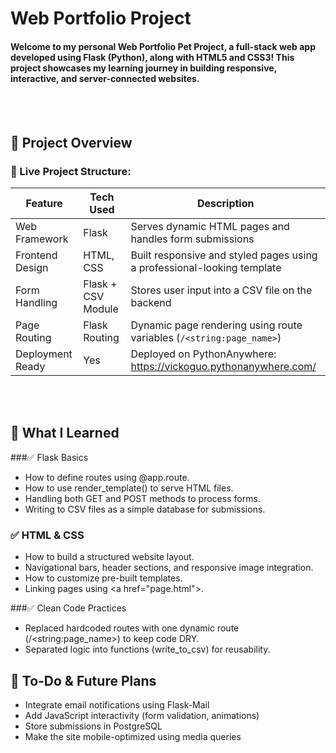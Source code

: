 # Web Portfolio Project
#### Welcome to my personal Web Portfolio Pet Project, a full-stack web app developed using Flask (Python), along with HTML5 and CSS3! This project showcases my learning journey in building responsive, interactive, and server-connected websites.

<br><br>

## 🚀 Project Overview
### 🔗 Live Project Structure:
| Feature          | Tech Used          | Description                                                             |
| ---------------- | ------------------ | ----------------------------------------------------------------------- |
| Web Framework    | Flask              | Serves dynamic HTML pages and handles form submissions                  |
| Frontend Design  | HTML, CSS          | Built responsive and styled pages using a professional-looking template |
| Form Handling    | Flask + CSV Module | Stores user input into a CSV file on the backend                        |
| Page Routing     | Flask Routing      | Dynamic page rendering using route variables (`/<string:page_name>`)    |
| Deployment Ready | Yes                | Deployed on PythonAnywhere: <a href="https://vickoguo.pythonanywhere.com/">https://vickoguo.pythonanywhere.com/        |

<br><br>

## 🧠 What I Learned
###✅ Flask Basics
- How to define routes using @app.route.
- How to use render_template() to serve HTML files.
- Handling both GET and POST methods to process forms.
- Writing to CSV files as a simple database for submissions.

### ✅ HTML & CSS
- How to build a structured website layout.
- Navigational bars, header sections, and responsive image integration.
- How to customize pre-built templates.
- Linking pages using \<a href="page.html">.

###✅ Clean Code Practices
- Replaced hardcoded routes with one dynamic route (/\<string:page_name>) to keep code DRY.
- Separated logic into functions (write_to_csv) for reusability.


## 🎯 To-Do & Future Plans
 - Integrate email notifications using Flask-Mail
 - Add JavaScript interactivity (form validation, animations)
 - Store submissions in PostgreSQL
 - Make the site mobile-optimized using media queries

